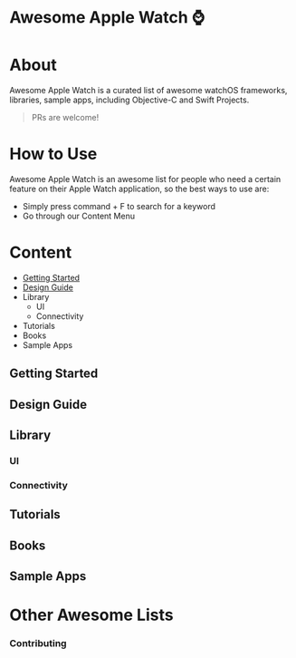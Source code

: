 # Awesome Apple Watch ⌚

# About

Awesome Apple Watch is a curated list of awesome watchOS frameworks, libraries, sample apps, including Objective-C and Swift Projects.

> PRs are welcome! 

# How to Use

Awesome Apple Watch is an awesome list for people who need a certain feature on their Apple Watch application, so the best ways to use are:

* Simply press command + F to search for a keyword
* Go through our Content Menu

# Content

* [Getting Started](#getting-started)
* [Design Guide](#design-guide)
* Library
    * UI
    * Connectivity
* Tutorials
* Books
* Sample Apps

## Getting Started

## Design Guide

## Library

### UI

### Connectivity

## Tutorials

## Books

## Sample Apps


# Other Awesome Lists

### Contributing

